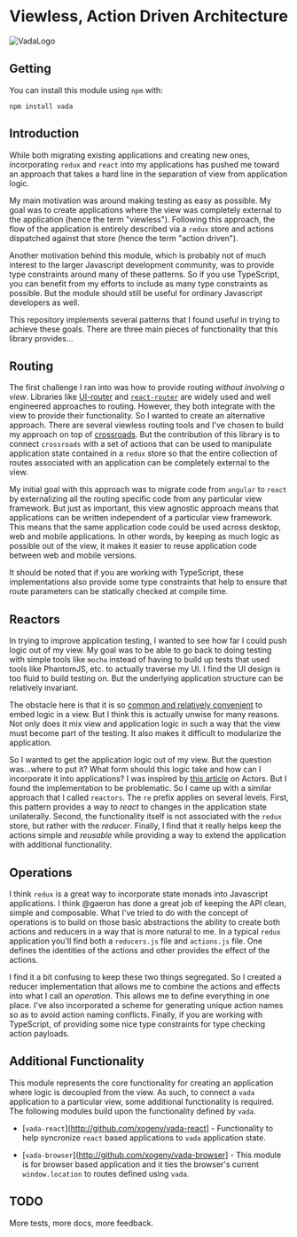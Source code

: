 # Viewless, Action Driven Architecture

![VadaLogo](https://raw.githubusercontent.com/xogeny/vada/master/images/logo.png)

## Getting

You can install this module using `npm` with:

```
npm install vada
```

## Introduction

While both migrating existing applications and creating new ones,
incorporating `redux` and `react` into my applications has pushed me
toward an approach that takes a hard line in the separation of view
from application logic.

My main motivation was around making testing as easy as possible.  My
goal was to create applications where the view was completely external
to the application (hence the term "viewless").  Following this
approach, the flow of the application is entirely described via a
`redux` store and actions dispatched against that store (hence the
term "action driven").

Another motivation behind this module, which is probably not of much
interest to the larger Javascript development community, was to
provide type constraints around many of these patterns.  So if you use
TypeScript, you can benefit from my efforts to include as many type
constraints as possible.  But the module should still be useful for
ordinary Javascript developers as well.

This repository implements several patterns that I found useful in
trying to achieve these goals.  There are three main pieces of
functionality that this library provides...

## Routing

The first challenge I ran into was how to provide routing *without
involving a view*.  Libraries like
[UI-router](http://angular-ui.github.io/ui-router/) and
[`react-router`](https://github.com/rackt/react-router) are widely
used and well engineered approaches to routing.  However, they both
integrate with the view to provide their functionality.  So I wanted
to create an alternative approach.  There are several viewless routing
tools and I've chosen to build my approach on top of
[crossroads](http://millermedeiros.github.io/crossroads.js/).  But the
contribution of this library is to connect `crossroads` with a set of
actions that can be used to manipulate application state contained in
a `redux` store so that the entire collection of routes associated
with an application can be completely external to the view.

My initial goal with this approach was to migrate code from `angular`
to `react` by externalizing all the routing specific code from any
particular view framework.  But just as important, this view agnostic
approach means that applications can be written independent of a
particular view framework.  This means that the same application code
could be used across desktop, web and mobile applications.  In other
words, by keeping as much logic as possible out of the view, it makes
it easier to reuse application code between web and mobile versions.

It should be noted that if you are working with TypeScript, these
implementations also provide some type constraints that help to ensure
that route parameters can be statically checked at compile time.

## Reactors

In trying to improve application testing, I wanted to see how far I
could push logic out of my view.  My goal was to be able to go back to
doing testing with simple tools like `mocha` instead of having to
build up tests that used tools like PhantomJS, etc. to actually
traverse my UI.  I find the UI design is too fluid to build testing
on.  But the underlying application structure can be relatively
invariant.

The obstacle here is that it is so [common and relatively
convenient](https://medium.com/@learnreact/container-components-c0e67432e005)
to embed logic in a view.  But I think this is actually unwise for
many reasons.  Not only does it mix view and application logic in such
a way that the view must become part of the testing.  It also makes it
difficult to modularize the application.

So I wanted to get the application logic out of my view.  But the
question was...where to put it?  What form should this logic take and
how can I incorporate it into applications?  I was inspired by [this
article](http://jamesknelson.com/join-the-dark-side-of-the-flux-responding-to-actions-with-actors/)
on Actors.  But I found the implementation to be problematic.  So I
came up with a similar approach that I called `reactors`.  The `re`
prefix applies on several levels.  First, this pattern provides a way
to *react* to changes in the application state unilaterally.  Second,
the functionality itself is not associated with the `redux` store, but
rather with the *reducer*.  Finally, I find that it really helps keep
the actions simple and *reusable* while providing a way to extend the
application with additional functionality.

## Operations

I think `redux` is a great way to incorporate state monads into
Javascript applications.  I think @gaeron has done a great job of
keeping the API clean, simple and composable.  What I've tried to do
with the concept of operations is to build on those basic abstractions
the ability to create both actions and reducers in a way that is more
natural to me.  In a typical `redux` application you'll find both a
`reducers.js` file and `actions.js` file.  One defines the identities
of the actions and other provides the effect of the actions.

I find it a bit confusing to keep these two things segregated.  So I
created a reducer implementation that allows me to combine the actions
and effects into what I call an *operation*.  This allows me to define
everything in one place.  I've also incorporated a scheme for
generating unique action names so as to avoid action naming conflicts.
Finally, if you are working with TypeScript, of providing some nice
type constraints for type checking action payloads.

## Additional Functionality

This module represents the core functionality for creating an
application where logic is decoupled from the view.  As such, to
connect a `vada` application to a particular view, some additional
functionality is required.  The following modules build upon the
functionality defined by `vada`.

* [`vada-react`](http://github.com/xogeny/vada-react] - Functionality
  to help syncronize `react` based applications to `vada` application
  state.

* [`vada-browser`](http://github.com/xogeny/vada-browser] -
  This module is for browser based application and it ties the browser's
  current `window.location` to routes defined using `vada`.

## TODO

More tests, more docs, more feedback.

